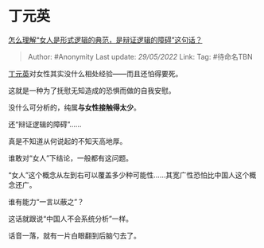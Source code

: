 # 丁元英
[怎么理解“女人是形式逻辑的典范，是辩证逻辑的障碍”这句话？](https://www.zhihu.com/question/20209820/answer/2498424264)

> Author: #Anonymity
> Last update: *29/05/2022*
> Link:
> Tag: #待命名TBN

[丁元英](https://www.zhihu.com/search?q=%E4%B8%81%E5%85%83%E8%8B%B1&search_source=Entity&hybrid_search_source=Entity&hybrid_search_extra=%7B%22sourceType%22%3A%22answer%22%2C%22sourceId%22%3A2498424264%7D)对女性其实没什么相处经验——而且还怕得要死。

这就是一种为了抚慰无知造成的恐惧而做的自我安慰。

没什么可分析的，纯属**与女性接触得太少**。

还“辩证逻辑的障碍”……

真是不知道从何说起的不知天高地厚。

谁敢对“女人”下结论，一般都有这问题。

“女人”这个概念从左到右可以覆盖多少种可能性……其宽广性恐怕比中国人这个概念还广。

谁有能力“一言以蔽之”？

这话就跟说“中国人不会系统分析”一样。

话音一落，就有一片白眼翻到后脑勺去了。
